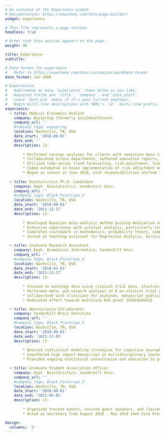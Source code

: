 ```yaml
---
# An instance of the Experience widget.
# Documentation: https://wowchemy.com/docs/page-builder/
widget: experience

# This file represents a page section.
headless: true

# Order that this section appears on the page.
weight: 40

title: Experience
subtitle:

# Date format for experience
#   Refer to https://wowchemy.com/docs/customization/#date-format
date_format: Jan 2006

# Experiences.
#   Add/remove as many `experience` items below as you like.
#   Required fields are `title`, `company`, and `date_start`.
#   Leave `date_end` empty if it's your current employer.
#   Begin multi-line descriptions with YAML's `|2-` multi-line prefix.
experience:
  - title: Medical Economics Analyst
    company: Wayspring (formerly axialHealthcare)
    company_url: ''
    #company_logo: wayspring
    location: Nashville, TN, USA
    date_start: '2018-06-01'
    date_end: ''
    description: |2-
        
        * Performed savings analyses for clients with sensitive data (medical claims and member demographics) 
        * Collaborated across departments, authored executive reports, and presented in client-facing meetings
        * Utilized time-series trend forecasting, risk-adjustment, longitudinal analysis, and propensity-score designs in reporting 
        * Coded automated in-house implementation of risk adjustment methodology in R and SQL 
        * Began as intern in June 2018, with responsibilities shifted to part-time analyst level in May 2020
        
  - title: Biostatistics Ph.D. Candidate
    company: Dept. Biostatistics, Vanderbilt Univ.
    company_url: ''
    #company_logo: Black_Pinstripe_V
    location: Nashville, TN, USA
    date_start: '2016-08-01'
    date_end: '2022-12-17'
    description: |2-
        
        * Developed Bayesian meta-analytic method guiding medication switching, focused on chemotherapy 
        * Extensive experience with survival analysis, particularly time-dependent coefficient effects
        * Completed coursework in mathematics, probability theory, computing (R and Python), and statistical modeling
        * Served as teaching assistant for Regression Analysis, Survival Analysis, and Advanced Probability courses

  - title: Graduate Research Assistant
    company: Dept. Biomedical Informatics, Vanderbilt Univ.
    company_url: ''
    #company_logo: Black_Pinstripe_V
    location: Nashville, TN, USA
    date_start: '2018-01-01'
    date_end: '2022-12-17'
    description: |2-
      
        * Focused on oncology data using clinical trial data, electronic health records, and genetic data 
        * Performed meta- and network analyses in R on clinical trial publishing and co-authorship trends over  time
        * Collaborated with clinicians for analyses, manuscript publication, and conference presentations 
        * Dedicated effort towards multisite NIH grant 1U24CA194215

  - title: Neuroscience Collaborator
    company: Vanderbilt Brain Institute
    company_url: ''
    #company_logo: Black_Pinstripe_V
    location: Nashville, TN, USA
    date_start: '2019-06-01'
    date_end: '2021-12-01'
    description: |2-
      
        * Devised statistical modeling strategies for cognitive neurophysiological datasets via Bayesian methods 
        * Coauthored high impact manuscript in multidisciplinary journal (see PNAS 2021) 
        * Provided ongoing statistical consultation and education to groups at the Vanderbilt Brain Institute

  - title: Graduate Student Association Officer
    company: Dept. Biostatistics, Vanderbilt Univ.
    company_url: ''
    #company_logo: Black_Pinstripe_V
    location: Nashville, TN, USA
    date_start: '2016-08-01'
    date_end: '2021-05-01'
    description: |2-
      
        * Organized trainee events, invited guest speakers, and liaised with faculty and staff on behalf of students  
        * Acted as Secretary from August 2018 - May 2019 then Vice President August 2019 - May 2021

design:
  columns: '2'
---
```

